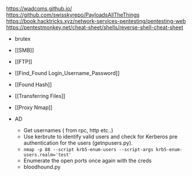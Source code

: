 https://wadcoms.github.io/
https://github.com/swisskyrepo/PayloadsAllTheThings
https://book.hacktricks.xyz/network-services-pentesting/pentesting-web
https://pentestmonkey.net/cheat-sheet/shells/reverse-shell-cheat-sheet
- brutex
- [[SMB]]
- [[FTP]]
- [[Find_Found Login_Username_Password]]
- [[Found Hash]]
- [[Transferring Files]]
- [[Proxy Nmap]]

- AD
  - Get usernames ( from rpc, http etc..)
  -  Use kerbrute to identify valid users and check for Kerberos pre authentication for the users (getnpusers.py).
  - ` nmap -p 88 --script krb5-enum-users --script-args krb5-enum-users.realm='test' `
  - Enumerate the open ports once again with the creds
  - bloodhound.py